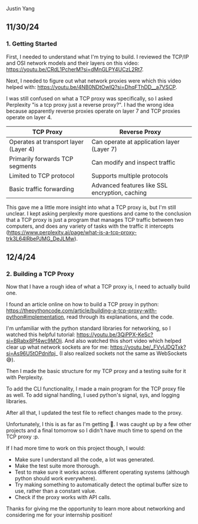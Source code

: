Justin Yang
## 11/30/24

### 1. Getting Started

First, I needed to understand what I'm trying to build. I reviewed the TCP/IP and OSI network models and their layers on this video: https://youtu.be/CRdL1PcherM?si=dMnGLPY4UCzL2Rt7. 

Next, I needed to figure out what network proxies were which this video helped with: https://youtu.be/4NB0NDtOwIQ?si=DhqFThDD__a7VSCP. 

I was still confused on what a TCP proxy was specifically, so I asked Perplexity "is a tcp proxy just a reverse proxy?". I had the wrong idea because apparently reverse proxies operate on layer 7 and TCP proxies operate on layer 4.

| TCP Proxy                             | Reverse Proxy                                  |
| ------------------------------------- | ---------------------------------------------- |
| Operates at transport layer (Layer 4) | Can operate at application layer (Layer 7)     |
| Primarily forwards TCP segments       | Can modify and inspect traffic                 |
| Limited to TCP protocol               | Supports multiple protocols                    |
| Basic traffic forwarding              | Advanced features like SSL encryption, caching |

This gave me a little more insight into what a TCP proxy is, but I'm still unclear. I kept asking perplexity more questions and came to the conclusion that a TCP proxy is just a program that manages TCP traffic between two computers, and does any variety of tasks with the traffic it intercepts (https://www.perplexity.ai/page/what-is-a-tcp-proxy-trk3L64lRbePJMG_DeJLMw).


## 12/4/24
### 2. Building a TCP Proxy

Now that I have a rough idea of what a TCP proxy is, I need to actually build one.

I found an article online on how to build a TCP proxy in python: https://thepythoncode.com/article/building-a-tcp-proxy-with-python#implementation, read through its explanations, and the code. 

I'm unfamiliar with the python standard libraries for networking, so I watched this helpful tutorial: https://youtu.be/3QiPPX-KeSc?si=BRabx8Pf4wc9MOlj. And also watched this short video which helped clear up what network sockets are for me: https://youtu.be/_FVvlJDQTxk?si=As96U5tOPdnifpj_ (I also realized sockets not the same as WebSockets 😅).

Then I made the basic structure for my TCP proxy and a testing suite for it with Perplexity.

To add the CLI functionality, I made a main program for the TCP proxy file as well. To add signal handling, I used python's signal, sys, and logging libraries.

After all that, I updated the test file to reflect changes made to the proxy.

Unfortunately, I this is as far as I'm getting 🥲. I was caught up by a few other projects and a final tomorrow so I didn't have much time to spend on the TCP proxy :p. 

If I had more time to work on this project though, I would: 
* Make sure I understand all the code, a lot was generated.
* Make the test suite more thorough.
* Test to make sure it works across different operating systems (although python should work everywhere).
* Try making something to automatically detect the optimal buffer size to use, rather than a constant value.
* Check if the proxy works with API calls.

Thanks for giving me the opportunity to learn more about networking and considering me for your internship position!

